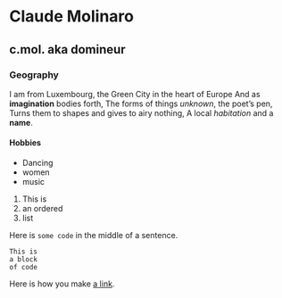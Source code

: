 # Claude Molinaro

## c.mol. aka domineur

### Geography

I am from Luxembourg, the Green City in the heart of Europe
And as **imagination** bodies forth,
The forms of things *unknown*, the poet’s pen,
Turns them to shapes and gives to airy nothing,
A local *habitation* and a **name**.

#### Hobbies
- Dancing
- women
- music

1. This is
2. an ordered
3. list

Here is `some code` in the middle of a sentence.

```
This is
a block
of code
```

Here is how you make [a link](https://www.bluesschoul.com/).



